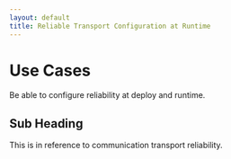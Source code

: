 ```yaml
---
layout: default
title: Reliable Transport Configuration at Runtime
---
```


# Use Cases

Be able to configure reliability at deploy and runtime. 

## Sub Heading

This is in reference to communication transport reliability. 